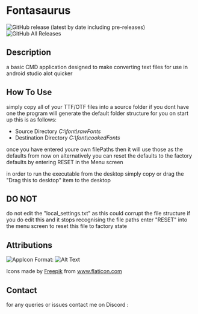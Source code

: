 # Fontasaurus
![GitHub release (latest by date including pre-releases)](https://img.shields.io/github/v/release/zaryc0/Fontasaurus?include_prereleases&style=plastic)
![GitHub All Releases](https://img.shields.io/github/downloads/Zaryc0/Fontasaurus/total?style=plastic)

## Description
a basic CMD application designed to make converting text files for use in android studio alot quicker 
## How To Use
simply copy all of your TTF/OTF files into a source folder if you dont have one the program will generate the default folder structure for you on start up this is as follows:
* Source Directory *C:\font\rawFonts*
* Destination Directory *C:\font\cookedFonts*

once you have entered youre own filePaths then it will use those as the defaults from now on 
alternatively you can reset the defaults to the factory defaults by entering RESET in the Menu screen

in order to run the executable from the desktop simply copy or drag the  "Drag this to desktop" item to the desktop 

## DO NOT
do not edit the "local_settings.txt" as this could corrupt the file structure if you do edit this and it stops recognising the file paths enter "RESET" into the menu screen to reset this file to factory state

## Attributions
![AppIcon](/images/logo.png)
Format: ![Alt Text](url)
<div>Icons made by <a href="http://www.freepik.com/" title="Freepik">Freepik</a> from <a href="https://www.flaticon.com/" title="Flaticon">www.flaticon.com</a></div>

## Contact
for any queries or issues contact me on
Discord : 

